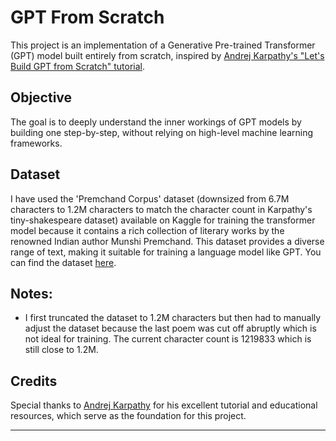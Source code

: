 # GPT From Scratch

This project is an implementation of a Generative Pre-trained Transformer (GPT) model built entirely from scratch, inspired by [Andrej Karpathy's "Let's Build GPT from Scratch" tutorial](https://youtu.be/kCc8FmEb1nY).

## Objective

The goal is to deeply understand the inner workings of GPT models by building one step-by-step, without relying on high-level machine learning frameworks.

## Dataset
I have used the 'Premchand Corpus' dataset (downsized from 6.7M characters to 1.2M characters to match the character count in Karpathy's tiny-shakespeare dataset) available on Kaggle for training the transformer model because it contains a rich collection of literary works by the renowned Indian author Munshi Premchand. This dataset provides a diverse range of text, making it suitable for training a language model like GPT. You can find the dataset [here](https://www.kaggle.com/datasets/amankhandelia/premchand-corpus/data).

## Notes:
- I first truncated the dataset to 1.2M characters but then had to manually adjust the dataset because the last poem was cut off abruptly which is not ideal for training. The current character count is 1219833 which is still close to 1.2M.


## Credits

Special thanks to [Andrej Karpathy](https://github.com/karpathy) for his excellent tutorial and educational resources, which serve as the foundation for this project.

---
